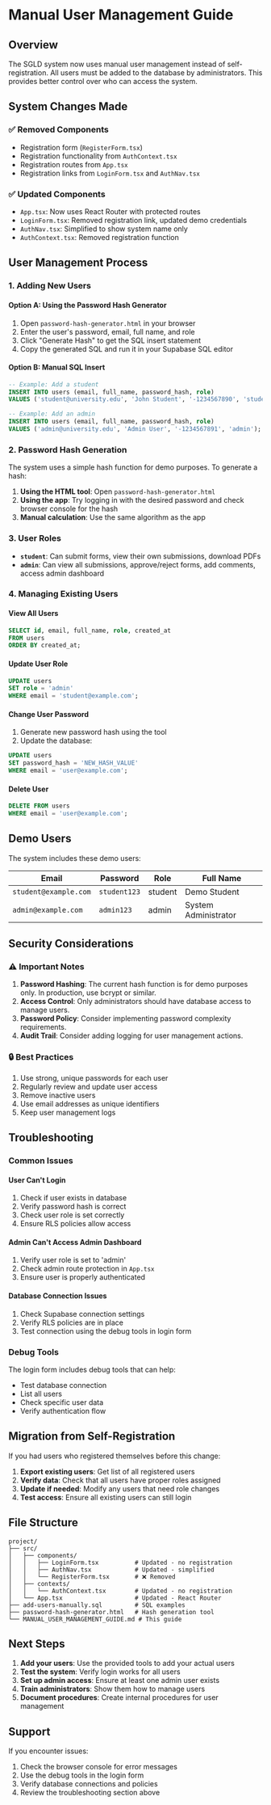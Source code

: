 # Manual User Management Guide

## Overview

The SGLD system now uses manual user management instead of self-registration. All users must be added to the database by administrators. This provides better control over who can access the system.

## System Changes Made

### ✅ Removed Components
- Registration form (`RegisterForm.tsx`)
- Registration functionality from `AuthContext.tsx`
- Registration routes from `App.tsx`
- Registration links from `LoginForm.tsx` and `AuthNav.tsx`

### ✅ Updated Components
- `App.tsx`: Now uses React Router with protected routes
- `LoginForm.tsx`: Removed registration link, updated demo credentials
- `AuthNav.tsx`: Simplified to show system name only
- `AuthContext.tsx`: Removed registration function

## User Management Process

### 1. Adding New Users

#### Option A: Using the Password Hash Generator
1. Open `password-hash-generator.html` in your browser
2. Enter the user's password, email, full name, and role
3. Click "Generate Hash" to get the SQL insert statement
4. Copy the generated SQL and run it in your Supabase SQL editor

#### Option B: Manual SQL Insert
```sql
-- Example: Add a student
INSERT INTO users (email, full_name, password_hash, role) 
VALUES ('student@university.edu', 'John Student', '-1234567890', 'student');

-- Example: Add an admin
INSERT INTO users (email, full_name, password_hash, role) 
VALUES ('admin@university.edu', 'Admin User', '-1234567891', 'admin');
```

### 2. Password Hash Generation

The system uses a simple hash function for demo purposes. To generate a hash:

1. **Using the HTML tool**: Open `password-hash-generator.html`
2. **Using the app**: Try logging in with the desired password and check browser console for the hash
3. **Manual calculation**: Use the same algorithm as the app

### 3. User Roles

- **`student`**: Can submit forms, view their own submissions, download PDFs
- **`admin`**: Can view all submissions, approve/reject forms, add comments, access admin dashboard

### 4. Managing Existing Users

#### View All Users
```sql
SELECT id, email, full_name, role, created_at 
FROM users 
ORDER BY created_at;
```

#### Update User Role
```sql
UPDATE users 
SET role = 'admin' 
WHERE email = 'student@example.com';
```

#### Change User Password
1. Generate new password hash using the tool
2. Update the database:
```sql
UPDATE users 
SET password_hash = 'NEW_HASH_VALUE' 
WHERE email = 'user@example.com';
```

#### Delete User
```sql
DELETE FROM users 
WHERE email = 'user@example.com';
```

## Demo Users

The system includes these demo users:

| Email | Password | Role | Full Name |
|-------|----------|------|-----------|
| `student@example.com` | `student123` | student | Demo Student |
| `admin@example.com` | `admin123` | admin | System Administrator |

## Security Considerations

### ⚠️ Important Notes
1. **Password Hashing**: The current hash function is for demo purposes only. In production, use bcrypt or similar.
2. **Access Control**: Only administrators should have database access to manage users.
3. **Password Policy**: Consider implementing password complexity requirements.
4. **Audit Trail**: Consider adding logging for user management actions.

### 🔒 Best Practices
1. Use strong, unique passwords for each user
2. Regularly review and update user access
3. Remove inactive users
4. Use email addresses as unique identifiers
5. Keep user management logs

## Troubleshooting

### Common Issues

#### User Can't Login
1. Check if user exists in database
2. Verify password hash is correct
3. Check user role is set correctly
4. Ensure RLS policies allow access

#### Admin Can't Access Admin Dashboard
1. Verify user role is set to 'admin'
2. Check admin route protection in `App.tsx`
3. Ensure user is properly authenticated

#### Database Connection Issues
1. Check Supabase connection settings
2. Verify RLS policies are in place
3. Test connection using the debug tools in login form

### Debug Tools

The login form includes debug tools that can help:
- Test database connection
- List all users
- Check specific user data
- Verify authentication flow

## Migration from Self-Registration

If you had users who registered themselves before this change:

1. **Export existing users**: Get list of all registered users
2. **Verify data**: Check that all users have proper roles assigned
3. **Update if needed**: Modify any users that need role changes
4. **Test access**: Ensure all existing users can still login

## File Structure

```
project/
├── src/
│   ├── components/
│   │   ├── LoginForm.tsx          # Updated - no registration
│   │   ├── AuthNav.tsx            # Updated - simplified
│   │   └── RegisterForm.tsx       # ❌ Removed
│   ├── contexts/
│   │   └── AuthContext.tsx        # Updated - no registration
│   └── App.tsx                    # Updated - React Router
├── add-users-manually.sql         # SQL examples
├── password-hash-generator.html   # Hash generation tool
└── MANUAL_USER_MANAGEMENT_GUIDE.md # This guide
```

## Next Steps

1. **Add your users**: Use the provided tools to add your actual users
2. **Test the system**: Verify login works for all users
3. **Set up admin access**: Ensure at least one admin user exists
4. **Train administrators**: Show them how to manage users
5. **Document procedures**: Create internal procedures for user management

## Support

If you encounter issues:
1. Check the browser console for error messages
2. Use the debug tools in the login form
3. Verify database connections and policies
4. Review the troubleshooting section above 